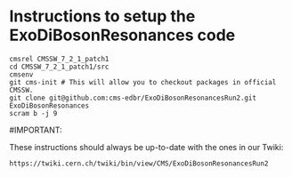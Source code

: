 Instructions to setup the ExoDiBosonResonances code
========

```
cmsrel CMSSW_7_2_1_patch1
cd CMSSW_7_2_1_patch1/src
cmsenv
git cms-init # This will allow you to checkout packages in official CMSSW.
git clone git@github.com:cms-edbr/ExoDiBosonResonancesRun2.git ExoDiBosonResonances
scram b -j 9
```

#IMPORTANT: 

These instructions should always be up-to-date with the ones in our Twiki:

`https://twiki.cern.ch/twiki/bin/view/CMS/ExoDiBosonResonancesRun2`

